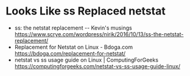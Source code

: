 # Looks Like ss Replaced netstat

* ss: the netstat replacement -- Kevin\'s musings  
  <https://www.scrye.com/wordpress/nirik/2016/10/13/ss-the-netstat-replacement/>
* Replacement for Netstat on Linux - Bdoga.com  
  <https://bdoga.com/replacement-for-netstat/>
* netstat vs ss usage guide on Linux \| ComputingForGeeks  
  <https://computingforgeeks.com/netstat-vs-ss-usage-guide-linux/>
